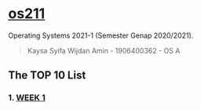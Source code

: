 # [os211](https://github.com/kaysakay/os211)
Operating Systems 2021-1 (Semester Genap 2020/2021).

> Kaysa Syifa Wijdan Amin - 1906400362 - OS A

## The TOP 10 List

### 1. [WEEK 1](https://github.com/kaysakay/os211/W01)
